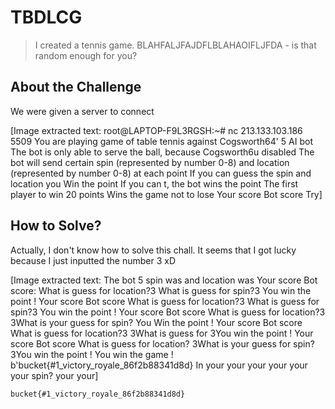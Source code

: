 # TBDLCG
> I created a tennis game. BLAHFALJFAJDFLBLAHAOIFLJFDA - is that random enough for you?

## About the Challenge
We were given a server to connect


[Image extracted text: root@LAPTOP-F9L3RGSH:~#
nc
213.133.103.186
5509
You
are
playing
game
of
table
tennis against Cogsworth64' 5
AI bot
The
bot
is only
able
to
serve
the ball,
because Cogsworth6u disabled
The
bot will
send
certain spin (represented by
number
0-8)
and
location (represented by
number
0-8)
at
each point
If
you
can
guess
the spin
and location
you Win
the point
If you can
t,
the bot wins
the point
The
first player
to win
20 points Wins
the
game
not
to
lose
Your
score
Bot
score
Try]


## How to Solve?
Actually, I don't know how to solve this chall. It seems that I got lucky because I just inputted the number 3 xD


[Image extracted text: The
bot
5 spin
was
and
location
was
Your
score
Bot
score:
What
is
guess
for
location?3
What
is
guess
for spin?3
You win
the point !
Your
score
Bot
score
What
is
guess
for
location?3
What
is
guess
for spin?3
You win
the point !
Your
score
Bot
score
What
is
guess
for
location?3
3What
is
your guess
for spin?
You Win
the point !
Your
score
Bot
score
What
is
guess
for
location?3
3What
is
guess
for
3You win
the
point !
Your
score
Bot
score
What
is
guess
for
location?
3What
is
your guess
for spin?
3You win
the
point !
You win
the game !
b'bucket{#1_victory_royale_86f2b88341d8d} In
your
your
your
your
your
your
spin?
your
your]


```
bucket{#1_victory_royale_86f2b88341d8d}
```